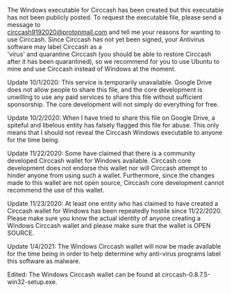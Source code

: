 The Windows executable for Circcash has been created but this executable has not been publicly posted. To request the executable file, please send a message to  
circcash9192020@protonmail.com and tell me your reasons for wanting to use Circcash. Since Circcash has not yet been signed, your Antivirus software may label Circcash as a  
'virus' and quarantine Circcash (you should be able to restore Circcash after it has been quarantined), so we recommend for you to use Ubuntu to mine and use Circcash 
instead of Windows at the moment.

Update 10/1/2020: This service is temporarily unavailable. Google Drive does not allow people to share this file, and the core development is unwilling to use any 
paid services to share this file without sufficient sponsorship. The core development will not simply do everything for free.

Update 10/2/2020: When I have tried to share this file on Google Drive, a spiteful and libelous entity has falsely flagged this file for abuse. This only means that I should
not reveal the Circcash Windows executable to anyone for the time being.

Update 11/22/2020: Some have claimed that there is a community developed Circcash wallet for Windows available. Circcash core development does not endorse this wallet nor will Circcash attempt to hinder anyone from using such a wallet.
Furthermore, since the changes made to this wallet are not open source, Circcash core development cannot recommend the use of this wallet.

Update 11/23/2020: At least one entity who has claimed to have created a Circcash wallet for Windows has been repeatedly hostile since 11/22/2020. Please make sure you know the
actual identity of anyone creating a Windows Circcash wallet and please make sure that the wallet is OPEN SOURCE.

Update 1/4/2021: The Windows Circcash wallet will now be made available for the time being in order to help determine why anti-virus programs label this software as malware.

Edited: The Windows Circcash wallet can be found at circcash-0.8.7.5-win32-setup.exe.
